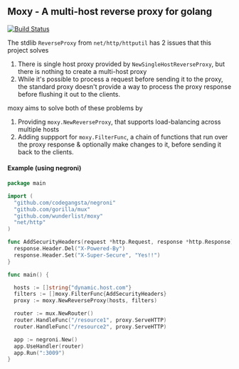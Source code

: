## Moxy - A multi-host reverse proxy for golang

[![Build Status](https://travis-ci.org/wunderlist/moxy.svg?branch=master)](https://travis-ci.org/wunderlist/moxy)

The stdlib `ReverseProxy` from `net/http/httputil` has 2 issues that this project solves

1. There is single host proxy provided by `NewSingleHostReverseProxy`, but there is nothing to create a multi-host proxy
2. While it's possible to process a request before sending it to the proxy, the standard proxy doesn't provide a way to process the proxy response before flushing it out to the clients.

moxy aims to solve both of these problems by

1. Providing `moxy.NewReverseProxy`, that supports load-balancing across multiple hosts
2. Adding suppport for `moxy.FilterFunc`, a chain of functions that run over the proxy response & optionally make changes to it, before sending it back to the clients.



#### Example (using negroni)

```go
package main

import (
  "github.com/codegangsta/negroni"
  "github.com/gorilla/mux"
  "github.com/wunderlist/moxy"
  "net/http"
)

func AddSecurityHeaders(request *http.Request, response *http.Response) {
  response.Header.Del("X-Powered-By")
  response.Header.Set("X-Super-Secure", "Yes!!")
}

func main() {

  hosts := []string{"dynamic.host.com"}
  filters := []moxy.FilterFunc{AddSecurityHeaders}
  proxy := moxy.NewReverseProxy(hosts, filters)

  router := mux.NewRouter()
  router.HandleFunc("/resource1", proxy.ServeHTTP)
  router.HandleFunc("/resource2", proxy.ServeHTTP)

  app := negroni.New()
  app.UseHandler(router)
  app.Run(":3009")
}

```